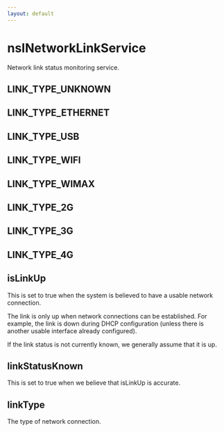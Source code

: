 ```yaml
---
layout: default
---
```


# nsINetworkLinkService #

Network link status monitoring service.


## LINK_TYPE_UNKNOWN ##

## LINK_TYPE_ETHERNET ##

## LINK_TYPE_USB ##

## LINK_TYPE_WIFI ##

## LINK_TYPE_WIMAX ##

## LINK_TYPE_2G ##

## LINK_TYPE_3G ##

## LINK_TYPE_4G ##

## isLinkUp ##

This is set to true when the system is believed to have a usable
network connection.

The link is only up when network connections can be established. For
example, the link is down during DHCP configuration (unless there
is another usable interface already configured).

If the link status is not currently known, we generally assume that
it is up.


## linkStatusKnown ##

This is set to true when we believe that isLinkUp is accurate.


## linkType ##

The type of network connection.

